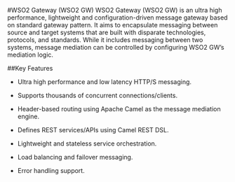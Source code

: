 #WSO2 Gateway (WSO2 GW)
WSO2 Gateway (WSO2 GW) is an ultra high performance, lightweight and configuration-driven message gateway based on standard gateway pattern. It aims to encapsulate messaging between source and target systems that are built with disparate technologies, protocols, and standards. While it includes messaging between two systems, message mediation can be controlled by configuring WSO2 GW’s mediation logic. 


##Key Features

* Ultra high performance and low latency  HTTP/S messaging.

* Supports thousands of concurrent connections/clients.

* Header-based routing using Apache Camel as the message mediation engine.

* Defines REST services/APIs using Camel REST DSL.

* Lightweight and stateless service orchestration.

* Load balancing and failover messaging.

* Error handling support. 
